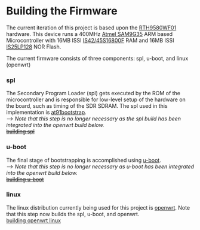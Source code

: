 # Building the Firmware

The current iteration of this project is based upon the [RTH9580WF01](https://apps.fcc.gov/oetcf/eas/reports/ViewExhibitReport.cfm?mode=Exhibits&calledFromFrame=N&application_id=iot1OeLFV0f%2Fi%2Bsbj98nGQ%3D%3D&) hardware. This device runs a 400MHz [Atmel SAM9G35](https://www.microchip.com/wwwproducts/en/AT91SAM9G35) ARM based Microcontroller with 16MB ISSI [IS42/45S16800F](https://www.issi.com/WW/pdf/42-45S81600F-16800F.pdf) RAM and 16MB ISSI [IS25LP128](https://www.issi.com/WW/pdf/25LP-WP128F.pdf) NOR Flash.

The current firmware consists of three components: spl, u-boot, and linux (openwrt)

### spl
The Secondary Program Loader (spl) gets executed by the ROM of the microcontroller and is responsible for low-level setup of the hardware on the board, such as timing of the SDR SDRAM. The spl used in this implementation is [at91bootstrap](https://www.linux4sam.org/bin/view/Linux4SAM/AT91Bootstrap).
<br/>_--> Note that this step is no longer necessary as the spl build has been integrated into the openwrt build below._
<br/><s>[building spl](boot/at91bootstrap/readme.md)</s>

### u-boot
The final stage of bootstrapping is accomplished using [u-boot](https://www.denx.de/wiki/U-Boot).
<br/>_--> Note that this step is no longer necessary as u-boot has been integrated into the openwrt build below._
<br/><s>[building u-boot](boot/u-boot/readme.md)</s>

### linux
The linux distribution currently being used for this project is [openwrt](https://openwrt.org). Note that this step now builds the spl, u-boot, and openwrt.
<br/>[building openwrt linux](linux/openwrt/readme.md)
